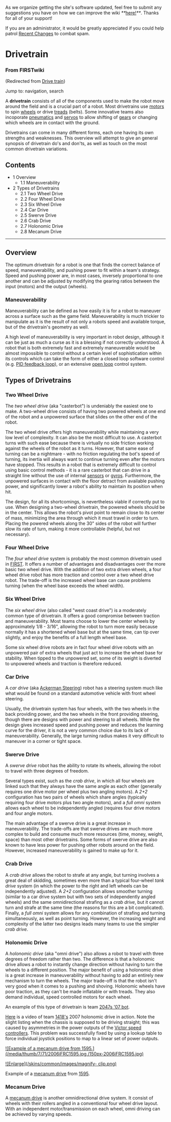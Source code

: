 As we organize getting the site's software updated, feel free to submit any
suggestions you have on how we can improve the wiki
_**_[here!](/index.php/User:Hallry/Suggestions "User:Hallry/Suggestions"
)_**_. Thanks for all of your support!

If you are an administrator, it would be greatly appreciated if you could help
patrol [Recent Changes](/index.php/Special:Recentchanges
"Special:Recentchanges" ) to combat spam.

# Drivetrain

### From FIRSTwiki

(Redirected from [Drive train](/index.php?title=Drive_train&redirect=no "Drive
train" ))

Jump to: navigation, search

A **drivetrain** consists of all of the components used to make the robot move
around the field and is a crucial part of a robot. Most drivetrains use
[motors](/index.php/Motor "Motor" ) to spin [wheels](/index.php/Wheel "Wheel"
) or drive [treads](/index.php/Tread "Tread" ) (belts). Some innovative teams
also incoporate [pneumatics](/index.php/Pneumatics "Pneumatics" ) and
[servos](/index.php/Servo "Servo" ) to allow shifting of
[gears](/index.php/Gear "Gear" ) or changing which wheels are in contact with
the ground.

Drivetrains can come in many different forms, each one having its own
strengths and weaknesses. This overview will attempt to give an general
synopsis of drivetrain do's and don'ts, as well as touch on the most common
drivetrain variations.

## Contents

  * 1 Overview
    * 1.1 Maneuverability
  * 2 Types of Drivetrains
    * 2.1 Two Wheel Drive
    * 2.2 Four Wheel Drive
    * 2.3 Six Wheel Drive
    * 2.4 Car Drive
    * 2.5 Swerve Drive
    * 2.6 Crab Drive
    * 2.7 Holonomic Drive
    * 2.8 Mecanum Drive  
---  
  

## Overview

The optimum drivetrain for a robot is one that finds the correct balance of
speed, maneuverability, and pushing power to fit within a team's strategy.
Speed and pushing power are, in most cases, inversely proportional to one
another and can be adjusted by modifying the gearing ratios between the input
(motors) and the output (wheels).


### Maneuverability

Maneuverability can be defined as how easily it is for a robot to maneuver
across a surface such as the game field. Maneuverability is much trickier to
manipulate as it is the result of not only a robots speed and available
torque, but of the drivetrain's geometry as well.

A high level of maneuverability is very important in robot design, although it
can be just as much a curse as it is a blessing if not correctly understood. A
robot that is both extremely fast and extremely maneuverable would be almost
impossible to control without a certain level of sophistication within its
controls which can take the form of either a closed loop software control
(e.g. [PID feedback loop](/index.php/PID_feedback_loop "PID feedback loop" )),
or an extensive [open loop](/index.php/Open_loop "Open loop" ) control system.


## Types of Drivetrains


### Two Wheel Drive

The _two wheel drive_ (aka "casterbot") is undeniably the easiest one to make.
A two-wheel drive consists of having two powered wheels at one end of the
robot and a unpowered surface that slides on the other end of the robot.

The two wheel drive offers high maneuverability while maintaining a very low
level of complexity. It can also be the most difficult to use. A casterbot
turns with such ease because there is virtually no side friction working
against the wheels of the robot as it turns. However, that same ease of
turning can be a nightmare - with no friction regulating the bot's speed of
turning, its inertia will always want to continue turning even after the
motors have stopped. This results in a robot that is extremely difficult to
control using basic control methods - it is a rare casterbot that can drive in
a straight line without the use of internal [sensors](/index.php/Sensor
"Sensor" ) or [gyros](/index.php/Gyro "Gyro" ). Furthermore, the unpowered
surfaces in contact with the floor detract from available pushing power, and
significantly lower a robot's ability to maintain its position when hit.

The design, for all its shortcomings, is nevertheless viable if correctly put
to use. When designing a two-wheel drivetrain, the powered wheels should be in
the center. This allows the robot's pivot point to remain close to its center
of mass, minimizing the area through which it must travel in order to turn.
Placing the powered wheels along the 30" sides of the robot will further slow
its rate of turn, making it more controllable (helpful, but not necessary).


### Four Wheel Drive

The _four wheel drive_ system is probably the most common drivetrain used in
[FIRST](/index.php/FIRST "FIRST" ). It offers a number of advantages and
disadvantages over the more basic two wheel drive. With the addition of two
extra driven wheels, a four wheel drive robot has more traction and control
over a two wheel drive robot. The trade-off is the increased wheel base can
cause problems turning (when the wheel base exceeds the wheel width).


### Six Wheel Drive

The _six wheel drive_ (also called "west coast drive") is a moderately common
type of drivetrain. It offers a good compromise between traction and
maneuverability. Most teams choose to lower the center wheels by approximately
1/8 - 3/16", allowing the robot to turn more easily because normally it has a
shortened wheel base but at the same time, can tip over slightly, and enjoy
the benefits of a full length wheel base.

Some six wheel drive robots are in fact four wheel drive robots with an
unpowered pair of extra wheels that just act to increase the wheel base for
stability. When tipped to the unpowered set, some of its weight is diverted to
unpowered wheels and traction is therefore reduced.


### Car Drive

A _car drive_ (aka [Ackerman
Steering](http://en.wikipedia.org/wiki/Ackermann_steering_geometry
"http://en.wikipedia.org/wiki/Ackermann_steering_geometry" )) robot has a
steering system much like what would be found on a standard automotive vehicle
with front wheel steering.

Usually, the drivetrain system has four wheels, with the two wheels in the
back providing power, and the two wheels in the front providing steering,
though there are designs with power and steering to all wheels. While the
design gives increased speed and pushing power and reduces the learning curve
for the driver, it is not a very common choice due to its lack of
maneuverability. Generally, the large turning radius makes it very difficult
to maneuver in a corner or tight space.


### Swerve Drive

A _swerve drive_ robot has the ability to rotate its wheels, allowing the
robot to travel with three degrees of freedom.

Several types exist, such as the _crab drive_, in which all four wheels are
linked such that they always have the same angle as each other (generally
requires one drive motor per wheel plus two angling motors). A _2+2_
configuration has two pairs of wheels which share angles (typically requiring
four drive motors plus two angle motors), and a _full omni_ system allows each
wheel to be independently angled (requires four drive motors and four angle
motors.

The main advantage of a swerve drive is a great increase in maneuverability.
The trade-offs are that swerve drives are much more complex to build and
consume much more resources (time, money, weight, space) than most other
drivetrains. Some forms of swerve drive are also known to have less power for
pushing other robots around on the field. However, increased maneuverability
is gained to make up for it.


### Crab Drive

A _crab drive_ allows the robot to strafe at any angle, but turning involves a
great deal of skidding, sometimes even more than a typical four-wheel _tank
drive_ system (in which the power to the right and left wheels can be
independently adjusted). A _2+2_ configuration allows smoother turning
(similar to a car drive system but with two sets of independently angled
wheels) and the same omnidirectional strafing as a _crab drive_, but it cannot
turn and strafe at the same time (the reasons for this are a bit complicated).
Finally, a _full omni_ system allows for any combination of strafing and
turning simultaneously, as well as point turning. However, the increasing
weight and complexity of the latter two designs leads many teams to use the
simpler _crab drive_.


### Holonomic Drive

A _holonomic drive_ (aka "omni drive") also allows a robot to travel with
three degrees of freedom rather than two. The difference is that a holonomic
drive allows a robot to instantly change direction without having to turn the
wheels to a different position. The major benefit of using a holonomic drive
is a great increase in maneuverability without having to add an entirely new
mechanism to turn the wheels. The major trade-off is that the robot isn't very
good when it comes to a pushing and shoving. Holonomic wheels have poor
traction, as they can't be made inflatable or with treads. They also demand
individual, speed controlled motors for each wheel.

An example of this type of drivetrain is team [2047s '07
bot](/media/0/09/2047_holonomic.jpg "2047 holonomic.jpg" ).

[Here](http://www.youtube.com/watch?v=CTlAf0c9KfA
"http://www.youtube.com/watch?v=CTlAf0c9KfA" ) is a video of team
[1418's](/index.php/1418 "1418" ) 2007 holonomic drive in action. Note the
slight listing when the chassis is supposed to be driving straight; this was
caused by asymmetries in the power outputs of the [Victor speed
controllers](/index.php/Victor_884 "Victor 884" ). This problem was
successfully fixed by using a lookup table to force individual joystick
positions to map to a linear set of power outputs.

[![Example of a mecanum drive from 1595.](/media/thumb/7/71/2006iFRC1595.jpg
/150px-2006iFRC1595.jpg)](/index.php/Image:2006iFRC1595.jpg "Example of a
mecanum drive from 1595." )

[![Enlarge](/skins/common/images/magnify-
clip.png)](/index.php/Image:2006iFRC1595.jpg "Enlarge" )

Example of a [mecanum drive](/index.php/Mecanum_wheel "Mecanum wheel" ) from
[1595](/index.php?title=1595&action=edit "1595" ).


### Mecanum Drive

A [mecanum drive](/index.php/Mecanum_wheel "Mecanum wheel" ) is another
omnidirectional drive system. It consist of wheels with their rollers angled
in a conventional four wheel drive layout. With an independent
motor/transmission on each wheel, omni driving can be achieved by varying
speeds.

